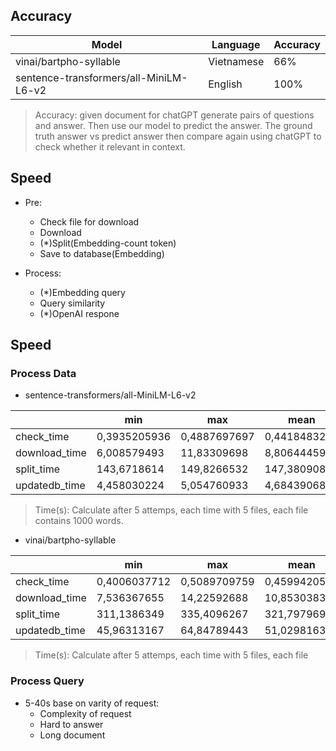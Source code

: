 ## Accuracy

| Model                  | Language  | Accuracy     | 
| -------                | ---       | ---       |
| vinai/bartpho-syllable | Vietnamese | 66% |
| sentence-transformers/all-MiniLM-L6-v2 | English | 100% |
> Accuracy: given document for chatGPT generate pairs of questions and answer. Then use our model to predict the answer. The ground truth answer vs predict answer then compare again using chatGPT to check whether it relevant in context.


## Speed

- Pre:   
    - Check file for download    
    - Download
    - (*)Split(Embedding-count token)
    - Save to database(Embedding)

- Process:
    - (*)Embedding query
    - Query similarity
    - (*)OpenAI respone



## Speed 

### Process Data
- sentence-transformers/all-MiniLM-L6-v2

|               | min          | max          | mean         |
| ------------- | ------------ | ------------ | ------------ |
| check_time    | 0,3935205936 | 0,4887697697 | 0,4418483257 |
| download_time | 6,008579493  | 11,83309698  | 8,806444597  |
| split_time    | 143,6718614  | 149,8266532  | 147,3809088  |
| updatedb_time | 4,458030224  | 5,054760933  | 4,684390688  |
> Time(s): Calculate after 5 attemps, each time with 5 files, each file contains 1000 words.


- vinai/bartpho-syllable

|               | min          | max          | mean         |
| ------------- | ------------ | ------------ | ------------ |
| check_time    | 0,4006037712 | 0,5089709759 | 0,4599420547 |
| download_time | 7,536367655  | 14,22592688  | 10,85303836  |
| split_time    | 311,1386349  | 335,4096267  | 321,797969   |
| updatedb_time | 45,96313167  | 64,84789443  | 51,02981639  |
> Time(s): Calculate after 5 attemps, each time with 5 files, each file

### Process Query

- 5-40s base on varity of request:
    - Complexity of request
    - Hard to answer
    - Long document
